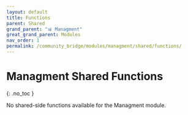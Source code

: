 ```yaml
---
layout: default
title: Functions
parent: Shared
grand_parent: "📊 Managment"
great_grand_parent: Modules
nav_order: 1
permalink: /community_bridge/modules/managment/shared/functions/
---
```


# Managment Shared Functions
{: .no_toc }

No shared-side functions available for the Managment module.